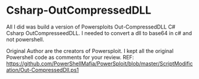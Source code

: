 # Csharp-OutCompressedDLL
All I did was build a version of Powersploits Out-CompressedDLL C# Csharp OutCompresseedDLL. I needed to convert a dll to base64 in c# and not powershell. 

Original Author are the creators of Powersploit.
I kept all the original Powershell code as comments for your review.
REF: https://github.com/PowerShellMafia/PowerSploit/blob/master/ScriptModification/Out-CompressedDll.ps1
